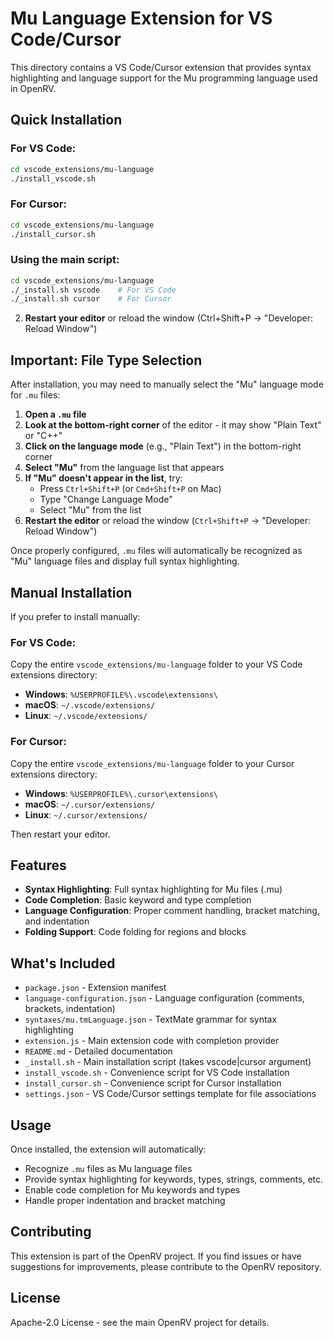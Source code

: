 # Mu Language Extension for VS Code/Cursor

This directory contains a VS Code/Cursor extension that provides syntax highlighting and language support for the Mu programming language used in OpenRV.

## Quick Installation

### For VS Code:
```bash
cd vscode_extensions/mu-language
./install_vscode.sh
```

### For Cursor:
```bash
cd vscode_extensions/mu-language
./install_cursor.sh
```

### Using the main script:
```bash
cd vscode_extensions/mu-language
./_install.sh vscode    # For VS Code
./_install.sh cursor    # For Cursor
```

2. **Restart your editor** or reload the window (Ctrl+Shift+P → "Developer: Reload Window")

## Important: File Type Selection

After installation, you may need to manually select the "Mu" language mode for `.mu` files:

1. **Open a `.mu` file**
2. **Look at the bottom-right corner** of the editor - it may show "Plain Text" or "C++"
3. **Click on the language mode** (e.g., "Plain Text") in the bottom-right corner
4. **Select "Mu"** from the language list that appears
5. **If "Mu" doesn't appear in the list**, try:
   - Press `Ctrl+Shift+P` (or `Cmd+Shift+P` on Mac)
   - Type "Change Language Mode"
   - Select "Mu" from the list
6. **Restart the editor** or reload the window (`Ctrl+Shift+P` → "Developer: Reload Window")

Once properly configured, `.mu` files will automatically be recognized as "Mu" language files and display full syntax highlighting.

## Manual Installation

If you prefer to install manually:

### For VS Code:
Copy the entire `vscode_extensions/mu-language` folder to your VS Code extensions directory:
- **Windows**: `%USERPROFILE%\.vscode\extensions\`
- **macOS**: `~/.vscode/extensions/`
- **Linux**: `~/.vscode/extensions/`

### For Cursor:
Copy the entire `vscode_extensions/mu-language` folder to your Cursor extensions directory:
- **Windows**: `%USERPROFILE%\.cursor\extensions\`
- **macOS**: `~/.cursor/extensions/`
- **Linux**: `~/.cursor/extensions/`

Then restart your editor.

## Features

- **Syntax Highlighting**: Full syntax highlighting for Mu files (.mu)
- **Code Completion**: Basic keyword and type completion
- **Language Configuration**: Proper comment handling, bracket matching, and indentation
- **Folding Support**: Code folding for regions and blocks

## What's Included

- `package.json` - Extension manifest
- `language-configuration.json` - Language configuration (comments, brackets, indentation)
- `syntaxes/mu.tmLanguage.json` - TextMate grammar for syntax highlighting
- `extension.js` - Main extension code with completion provider
- `README.md` - Detailed documentation
- `_install.sh` - Main installation script (takes vscode|cursor argument)
- `install_vscode.sh` - Convenience script for VS Code installation
- `install_cursor.sh` - Convenience script for Cursor installation
- `settings.json` - VS Code/Cursor settings template for file associations

## Usage

Once installed, the extension will automatically:
- Recognize `.mu` files as Mu language files
- Provide syntax highlighting for keywords, types, strings, comments, etc.
- Enable code completion for Mu keywords and types
- Handle proper indentation and bracket matching

## Contributing

This extension is part of the OpenRV project. If you find issues or have suggestions for improvements, please contribute to the OpenRV repository.

## License

Apache-2.0 License - see the main OpenRV project for details.

